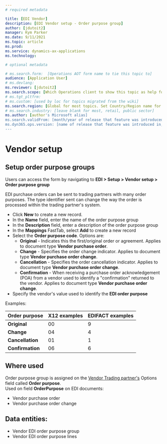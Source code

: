 ```yaml
---
# required metadata

title: [EDI Vendor]
description: [EDI Vendor setup - Order purpose group]
author: [jdutoit2]
manager: Kym Parker
ms.date: 9/11/2021
ms.topic: article
ms.prod: 
ms.service: dynamics-ax-applications
ms.technology: 

# optional metadata

# ms.search.form:  [Operations AOT form name to tie this topic to]
audience: [Application User]
# ms.devlang: 
ms.reviewer: [jdutoit2]
ms.search.scope: [Which Operations client to show this topic as help for, to be set by content strategist, see list here: https://microsoft.sharepoint.com/teams/DynDoc/_layouts/15/WopiFrame.aspx?sourcedoc={23419e1c-eb64-42e9-aa9b-79875b428718}&action=edit&wd=target%28Core%20Dynamics%20AX%20CP%20requirements%2Eone%7C4CC185C0%2DEFAA%2D42CD%2D94B9%2D8F2A45E7F61A%2FVersions%20list%20for%20docs%20topics%7CC14BE630%2D5151%2D49D6%2D8305%2D554B5084593C%2F%29]
# ms.tgt_pltfrm: 
# ms.custom: [used by loc for topics migrated from the wiki]
ms.search.region: [Global for most topics. Set Country/Region name for localizations]
# ms.search.industry: [leave blank for most, retail, public sector]
ms.author: [author's Microsoft alias]
ms.search.validFrom: [month/year of release that feature was introduced in, in format yyyy-mm-dd]
ms.dyn365.ops.version: [name of release that feature was introduced in, see list here: https://microsoft.sharepoint.com/teams/DynDoc/_layouts/15/WopiFrame.aspx?sourcedoc={23419e1c-eb64-42e9-aa9b-79875b428718}&action=edit&wd=target%28Core%20Dynamics%20AX%20CP%20requirements%2Eone%7C4CC185C0%2DEFAA%2D42CD%2D94B9%2D8F2A45E7F61A%2FVersions%20list%20for%20docs%20topics%7CC14BE630%2D5151%2D49D6%2D8305%2D554B5084593C%2F%29]
---
```


# Vendor setup
## Setup order purpose groups

Users can access the form by navigating to **EDI > Setup > Vendor setup > Order purpose group**

EDI purchase orders can be sent to trading partners with many order purposes.  The type identifier sent can change the way the order is processed within the trading partner's system.
-	Click **New** to create a new record. 
-	In the **Name** field, enter the name of the order purpose group
-	In the **Description** field, enter a description of the order purpose group
-	In the **Mappings** FastTab, select **Add** to create a new record
-	Select the **Order purpose code**. Options are:
    -	**Original** - Indicates this the first/original order or agreement. Applies to document type **Vendor purchase order**. 
    -	**Change** - Specifies the order change indicator. Applies to document type **Vendor purchase order change**.
    -	**Cancellation** - Specifies the order cancellation indicator. Applies to document type **Vendor purchase order change**.
    -	**Confirmation** - When receiving a purchase order acknowledgement (POA) from a vendor used to identify a "confirmation" returned to the vendor. Applies to document type **Vendor purchase order change**.
-	Specify the vendor's value used to identify the **EDI order purpose**

Examples: <br>

**Order purpose** 	              | **X12 examples**                      | **EDIFACT examples**
:-------------------------------- |:------------------------------------- |:-------------------------------------
**Original**                      |	00	                                  | 9
**Change**                        |	04                                    | 4
**Cancellation**                  |	01	                                  | 1
**Confirmation**                  |	06	                                  | 6

## Where used
Order purpose group is assigned on the [Vendor Trading partner's](../Trading-partner.md) Options field called **Order purpose**. <br>
Used on field **OrderPurpose** on EDI documents:
- Vendor purchase order
- Vendor purchase order change

## Data entities:
-	Vendor EDI order purpose group
-	Vendor EDI order purpose lines
